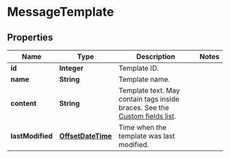 
# MessageTemplate

## Properties
Name | Type | Description | Notes
------------ | ------------- | ------------- | -------------
**id** | **Integer** | Template ID. | 
**name** | **String** | Template name. | 
**content** | **String** | Template text. May contain tags inside braces. See the [Custom fields list](https://docs.textmagic.com/#section/Custom-fields-list-(Merge-tags)). | 
**lastModified** | [**OffsetDateTime**](OffsetDateTime.md) | Time when the template was last modified. | 



